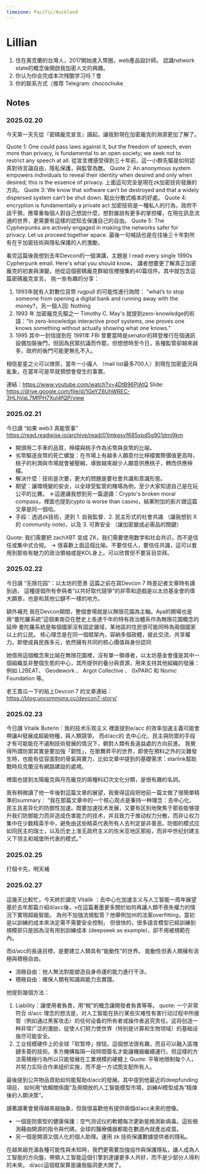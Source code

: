 ```yaml
---
timezone: Pacific/Auckland
---
```


# Lillian

1. 住在奧克蘭的台灣人，2017開始進入幣圈，web產品設計師。
   認識network state的概念後開啟我加密人文的興趣。
2. 你认为你会完成本次残酷学习吗？會
3. 你的联系方式（推荐 Telegram: chocochuke

## Notes

<!-- Content_START -->

### 2025.02.20

今天第一天先從『密碼龐克宣言』讀起。讓我對現在加密龐克的淵源更加了解了。

Quote 1: ⁠One could pass laws against it, but the freedom of speech, even more than privacy, is fundamental to an open society; we seek not to restrict any speech at all.
從宣言裡感受得到三十年前，這一小群先驅是如何認真對待言論自由，隱私保護，與監管為敵。
Quote 2: ⁠An anonymous system empowers individuals to reveal their identity when desired and only when desired; this is the essence of privacy.
上面這句完全是現在zk加密技術發展的方向。
Quote 3: We know that software can’t be destroyed and that a widely dispersed system can’t be shut down.
點出分散式帳本的好處。
Quote 4: ⁠⁠encryption is fundamentally a private act⁠
加密技術是一種私人的行為，政府不該干預，應尊重每個人對自己想說什麼，想對誰說有更多的掌控權，在現在訊息流通的世界，更需要有這樣的認知去保護自己的自由。
Quote 5: ⁠The Cypherpunks are actively engaged in making the networks safer for privacy. Let us proceed together apace.
最後一句喊話也是在往後三十年對所有在乎加密技術與隱私保護的人的激勵，

看完這篇後我想到去年Devcon的一個演講，主題是 I read every single 1990s Cypherpunk email. Here's what you should know。
講者想要更了解真正加密龐克的初衷與演變。他從這個密碼龐克群組信裡搜集約40篇信件。其中就包含這篇密碼龐克宣言。
挑一些有趣的分享：
1. 1993年就有人對數位貨幣 rugpull 的可能性進行詢問： "what’s to stop someone from opening a digital bank and running away with the money?，另一個人回: Nothing
2. 1993 年 加密龐克先驅之一 Timothy C. May's 就提到zero-knowledge的術語："In zero-knowledge interactive proof systems, one proves one knows something without actually showing what one knows."
3. 1995 其中一封信提到在 1991年 FBI 曾要當時是senator的拜登推行在個通訊設備加裝後門，但因為民眾抗議而作罷。但想想時至今日，各種監管卻越來越多，政府的後門可能更無孔不入。

相信星星之火可以燎原，當年一小撮人 （mail list最多700人）到現在加密盛況與亂象，在當年可是早就預想會發生的事實。

連結：https://www.youtube.com/watch?v=4DtB96PlAtQ
Slide: https://drive.google.com/file/d/1GeYZ6UhWREC-3HLhVaL7MfPH7Xul4fQP/view

### 2025.02.21

今日讀 “如果 web3 真能管事” https://read.readwise.io/archive/read/01jmkgsvf685xpd5g901dmj9km
- 開頭用二手車的品質，檸檬與桃子作為劣幣與良幣的比喻。
- 劣幣驅逐良幣的死亡螺旋：在市場上有越多人願意付比檸檬實際價值更高時，桃子的利潤與市場就會被壓縮，導致越來越少人願意供應桃子，轉而供應檸檬。
- 解決什麼：技術是次要，更大的問題是要社會共識和意識形態。
- 期望：讓環境變的安全，以全球受監管的賭場為例，至少大家知道自己是在玩公平的比賽。
     ＊這邊讓我想到另一篇選讀：Crypto's broken moral compass，裡面也提到cypto is worse than casino，結果附加的影片跟這篇文章是同一個哈。
- 手段：透過zk技術，達到 1. 自我監督、2. 民主形式的社會共識 （讓我想到 X 的 community note)，以及 3. 可靠安全 （讓加密變成必需品的關鍵）

Quote: 我们需要把 zachXBT 变成 ZK⁠⁠⁠⁠，我们需要使用数学和社会共识，而不是信任或集中式合规。 
-> 很喜歡上面這個比喻。不要信任人，要信任共識，這可以套用到那些有魅力的政治領袖或是KOL身上。可以欣賞但不要盲目崇拜。


### 2025.02.22
今日讀 “无限花园”：以太坊的愿景
這篇之前在寫Devcon 7 時差記者文章時有讀到過，
這種提倡所有參與者“以共好取代競爭”的非零和遊戲是以太坊基金會的偉大願景，也是和其他公鏈不一樣的地方。

額外補充
我在Devcon期間，整個會場就是以無限花園為主軸。Aya的開場也是用“曼陀羅系統”這個東南亞在歷史上長達千年的特有政治體系作為無限花園概念的延伸
曼陀羅系統是每個國家沒有固定疆域，某地區的住民很可能同時為兩個國家以上的公民。
核心理念是在同一個框架內，容納多個政體，彼此交流、共享權力。即使成員民族多元，依然擁有共同的核心價值與身份認同

她借用這個概念來比喻在無限花園裡，沒有單一領導者，以太坊基金會僅是其中一個組織並非整個生態的中心，其所提供的養分與資源，用來支持其他組織的發展：例如 L2BEAT、 Geodework 、 Argot Collective 、 0xPARC 和 Nomic Foundation 等。

老王賣瓜一下的貼上Devcon 7 的文章連結：https://blog.uncommons.cc/devcon7-story/

### 2025.02.23
今日讀 Vitalik Buterin：我的技术乐观主义
裡面提到e/acc 的效率加速主義可能會帶讓AI發展成超級物種，與人類競爭。
而d/acc的 去中心化、民主與防禦的手段才有可能能在不遏制技術發展的情況下，朝對人類有長遠益處的方向前進。
我覺得所謂防禦其實是要加強「韌性」，在歌舞昇平的世界，即使在預料之外的災難發生時，也能有從容面對的骨氣與實力，比如文章中提到的基礎需求：starlink幫助戰時烏克蘭沒有網路建設的處境。

裡面也提到太陽龐克與月亮龐克的兩種科幻次文化分類，是很有趣的名詞。

我有稍微讀了他一年後對這篇文章的展望，我覺得這段把他前一篇文做了很簡單精準的summary：
“我在那篇文章中的一个⁠⁠核心观点是秉持一种理念：去中心化、民主且差异化的防御性加速。⁠⁠既要加速技术发展，又要有区别地聚焦于那些能够⁠⁠提升我们防御能力而非造成伤害能力的技术，并且致力于推动权力分散，而非让权力集中在少数精英手中，避免由这些精英代表所有人去判定是非善恶。防御的模式应如同民主的瑞士，以及历史上准无政府主义的佐米亚地区那般，而非中世纪封建主义下领主和城堡所代表的模式。”

### 2025.02.25
打個卡先，明天補

### 2025.02.27
這幾天比較忙，今天終於讀完 Vitalik ：去中心化加速主义与人工智能一周年展望
基於去年那篇介紹d/acc後，v在這篇著墨更多關於如何再讓人類不喪失權力的情況下實現超級智能。
為何不加強法規監管？他舉例加州的法案overfitting，當初是以訓練的成本來決定需不需要安全控制，
但很快的，很多語言模型已經訓練到規模卻只是因為沒有用到訓練成本 (deepseek as example)，卻不用被規範在內。

而d/acc的長遠目標，是要建立人類具有“能動性”的世界。
能動性但表人類擁有消極與積極自由。
- 消極自由：他人無法對能塑造自身命運的能力進行干涉。
- 積極自由：確保人類有知識與能力去實踐。

他提到幾個方法：
1. Liability：讓使用者負責，用“稅”的概念讓開發者負責等等。
quote: 一个非常符合 d/acc 理念的想法是，对人工智能在执行某些灾难性有害行动过程中所接管（例如通过黑客攻击）的任何设备的所有者或操作者追究责任。这将创造一种非常广泛的激励，促使人们努力使世界（特别是计算和生物领域）的基础设施尽可能安全。
2. 工业规模硬件上的全球「软暂停」按钮。這個想法很有趣，而且可以融入區塊鏈多簽的技術。多方機構每隔一段時間簽名才能讓機器繼續運行。但這樣的方法需積極行為所以只能發展在工業規模的硬體上
Quote: 平等地限制每个人，并努力实际合作来组织实施，而不是一方试图支配所有人。
   
最後提到公共物品資助如何能幫助d/acc的發展。其中提到他最近的deepfunding項目，
如何用“依賴關係圖”及用開放的人工智能模型市場，訓練AI模型成為“精煉後的人類決策”。

讀著讀著會覺得越來越抽象，但我很喜歡他有提供兩個d/acc未來的想像。
- 一個是防禦型的健康保護：空气测试仪的軟體每次更新能檢測新病毒。這些檢測藉由開源的指令與代碼，全球的醫療儀器都能在數週內就產出疫苗。
- 另一個是開源又個人化的個人助理。運用 zk 技術保護數據提供者的隱私。

在越來越充滿各種可能性與未知時，我們更需要加強協作與保護隱私，讓人成為人工智能的方向盤，帶領人工智能這個引擎到達讓更多人共好，而不是少部分人得利的未來。
d/acc這個框架算是讓我腦洞更大開了。

<!-- Content_END -->
